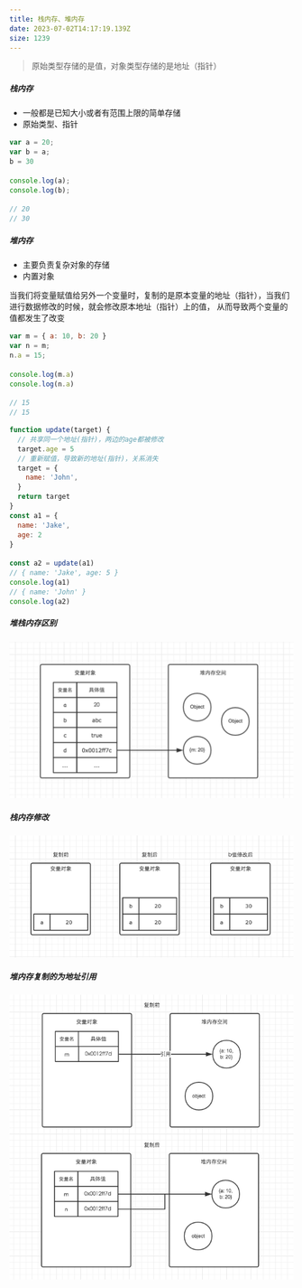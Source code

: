 ```yaml
---
title: 栈内存、堆内存
date: 2023-07-02T14:17:19.139Z
size: 1239
---
```

> 原始类型存储的是值，对象类型存储的是地址（指针）

##### 栈内存

- 一般都是已知大小或者有范围上限的简单存储
- 原始类型、指针

```js
var a = 20;
var b = a;
b = 30

console.log(a);
console.log(b);

// 20
// 30
```

##### 堆内存

- 主要负责复杂对象的存储
- 内置对象

当我们将变量赋值给另外一个变量时，复制的是原本变量的地址（指针），当我们进行数据修改的时候，就会修改原本地址（指针）上的值， 从而导致两个变量的值都发生了改变

```javascript
var m = { a: 10, b: 20 }
var n = m;
n.a = 15;

console.log(m.a)
console.log(n.a)

// 15
// 15
```

```js
function update(target) {
  // 共享同一个地址(指针)，两边的age都被修改
  target.age = 5
  // 重新赋值，导致新的地址(指针)，关系消失
  target = {
    name: 'John',
  }
  return target
}
const a1 = {
  name: 'Jake',
  age: 2
}

const a2 = update(a1)
// { name: 'Jake', age: 5 }
console.log(a1) 
// { name: 'John' }
console.log(a2)
```

##### 堆栈内存区别

![1](../../public/js/1.png)

##### 栈内存修改

![2](../../public/js/2.png)

##### 堆内存复制的为地址引用

![3](../../public/js/3.png)

